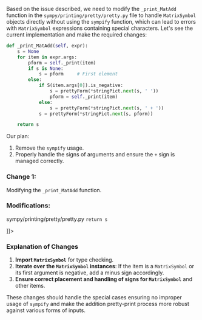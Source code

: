 Based on the issue described, we need to modify the `_print_MatAdd` function in the `sympy/printing/pretty/pretty.py` file to handle `MatrixSymbol` objects directly without using the `sympify` function, which can lead to errors with `MatrixSymbol` expressions containing special characters. Let's see the current implementation and make the required changes:

```python
def _print_MatAdd(self, expr):
    s = None
    for item in expr.args:
        pform = self._print(item)
        if s is None:
            s = pform     # First element
        else:
            if S(item.args[0]).is_negative:
                s = prettyForm(*stringPict.next(s, ' '))
                pform = self._print(item)
            else:
                s = prettyForm(*stringPict.next(s, ' + '))
            s = prettyForm(*stringPict.next(s, pform))

    return s
```

Our plan:
1. Remove the `sympify` usage.
2. Properly handle the signs of arguments and ensure the `+` sign is managed correctly.

### Change 1:
Modifying the `_print_MatAdd` function.

### Modifications:

<change>
<file change-number-for-this-file="1">sympy/printing/pretty/pretty.py</file>
<original line-count="21" no-ellipsis="true"><![CDATA[
def _print_MatAdd(self, expr):
    s = None
    for item in expr.args:
        pform = self._print(item)
        if s is None:
            s = pform     # First element
        else:
            if S(item.args[0]).is_negative:
                s = prettyForm(*stringPict.next(s, ' '))
                pform = self._print(item)
            else:
                s = prettyForm(*stringPict.next(s, ' + '))
            s = prettyForm(*stringPict.next(s, pform))

    return s
]]></original>
<modified no-ellipsis="true"><![CDATA[
def _print_MatAdd(self, expr):
    from sympy.matrices.expressions.matexpr import MatrixSymbol
    s = None
    for item in expr.args:
        pform = self._print(item)
        if s is None:
            s = pform  # First element
        else:
            # Check if item is a MatrixSymbol or its first argument is negative
            if isinstance(item, MatrixSymbol) or (item.args and item.args[0].is_negative):
                s = prettyForm(*stringPict.next(s, ' - ' if item.is_Mul else ' ') + pform)
            else:
                s = prettyForm(*stringPict.next(s, ' + ') + pform)
    return s
]]></modified>
</change>

### Explanation of Changes

1. **Import `MatrixSymbol`** for type checking.
2. **Iterate over the `MatrixSymbol` instances**: If the item is a `MatrixSymbol` or its first argument is negative, add a minus sign accordingly.
3. **Ensure correct placement and handling of signs for `MatrixSymbol`** and other items.

These changes should handle the special cases ensuring no improper usage of `sympify` and make the addition pretty-print process more robust against various forms of inputs.